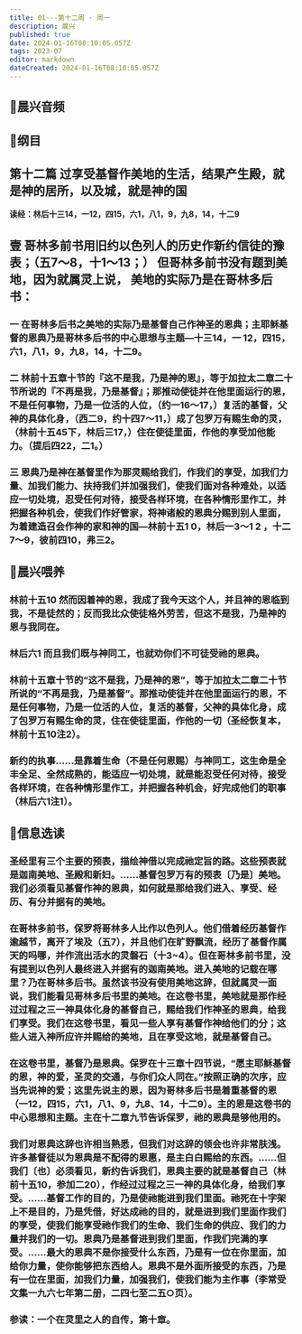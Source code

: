 ```yaml
---
title: 01---第十二周 · 周一
description: 晨兴
published: true
date: 2024-01-16T08:10:05.057Z
tags: 2023-07
editor: markdown
dateCreated: 2024-01-16T08:10:05.057Z
---
```


## 🎵晨兴音频

## 📖纲目

## 第十二篇 过享受基督作美地的生活，结果产生殿，就是神的居所，以及城，就是神的国

**读经：林后十三14，一12，四15，六1，八1，9，九8，14，十二9**

## 壹 哥林多前书用旧约以色列人的历史作新约信徒的豫表；（五7～8，十1～13；） 但哥林多前书没有题到美地，因为就属灵上说， 美地的实际乃是在哥林多后书：

### 一 在哥林多后书之美地的实际乃是基督自己作神圣的恩典；主耶稣基督的恩典乃是哥林多后书的中心思想与主题—十三14，一 12，四15，六1，八1，9，九8，14，十二9。

### 二 林前十五章十节的『这不是我，乃是神的恩』，等于加拉太二章二十节所说的『不再是我，乃是基督』；那推动使徒并在他里面运行的恩，不是任何事物，乃是一位活的人位，（约一16～17，）复活的基督，父神的具体化身，（西二9，约十四7～11，）成了包罗万有赐生命的灵，（林前十五45下，林后三17，）住在使徒里面，作他的享受加他能力。（提后四22，二1。）

### 三 恩典乃是神在基督里作为那灵赐给我们，作我们的享受，加我们力量、加我们能力、扶持我们并加强我们，使我们面对各种难处，以适应一切处境，忍受任何对待，接受各样环境，在各种情形里作工，并把握各种机会，使我们作好管家，将神诸般的恩典分赐到别人里面，为着建造召会作神的家和神的国—林前十五1 0，林后一3～1 2 ，十二7～9，彼前四10，弗三2。

## 📖晨兴喂养

### 林前十五10    然而因着神的恩，我成了我今天这个人，并且神的恩临到我，不是徒然的；反而我比众使徒格外劳苦，但这不是我，乃是神的恩与我同在。

### 林后六1    而且我们既与神同工，也就劝你们不可徒受祂的恩典。

### 林前十五章十节的“这不是我，乃是神的恩”，等于加拉太二章二十节所说的“不再是我，乃是基督”。那推动使徒并在他里面运行的恩，不是任何事物，乃是一位活的人位，复活的基督，父神的具体化身，成了包罗万有赐生命的灵，住在使徒里面，作他的一切（圣经恢复本，林前十五10注2）。

### 新约的执事……是靠着生命（不是任何恩赐）与神同工，这生命是全丰全足、全然成熟的，能适应一切处境，就是能忍受任何对待，接受各样环境，在各种情形里作工，并把握各种机会，好完成他们的职事（林后六1注1）。

## 📖信息选读

### 圣经里有三个主要的预表，描绘神借以完成祂定旨的路。这些预表就是迦南美地、圣殿和新妇。……基督包罗万有的预表〔乃是〕美地。我们必须看见基督作神的恩典，如何就是那给我们进入、享受、经历、有分并据有的美地。

### 在哥林多前书，保罗将哥林多人比作以色列人。他们借着经历基督作逾越节，离开了埃及（五7），并且他们在旷野飘流，经历了基督作属天的吗哪，并作流出活水的灵磐石（十3~4）。但在哥林多前书里，没有提到以色列人最终进入并据有的迦南美地。进入美地的记载在哪里？乃在哥林多后书。虽然该书没有使用美地这辞，但就属灵一面说，我们能看见哥林多后书里的美地。在这卷书里，美地就是那作经过过程之三一神具体化身的基督自己，赐给我们作神圣的恩典，给我们享受。我们在这卷书里，看见一些人享有基督作神给他们的分；这些人进入神所应许并赐给的美地，且在享受这地，就是基督自己。

### 在这卷书里，基督乃是恩典。保罗在十三章十四节说，“愿主耶稣基督的恩，神的爱，圣灵的交通，与你们众人同在。”按照正确的次序，应当先说神的爱；这里先说主的恩，因为哥林多后书是着重基督的恩（一12，四15，六1，八1、9，九8、14，十二9）。主的恩是这卷书的中心思想和主题。主在十二章九节告诉保罗，祂的恩典是够他用的。

### 我们对恩典这辞也许相当熟悉，但我们对这辞的领会也许非常肤浅。许多基督徒以为恩典是不配得的恩惠，是主白白赐给的东西。……但我们〔也〕必须看见，新约告诉我们，恩典主要的就是基督自己（林前十五10，参加二20），作经过过程之三一神的具体化身，给我们享受。……基督工作的目的，乃是使祂能进到我们里面。祂死在十字架上不是目的，乃是凭借，好达成祂的目的，就是进到我们里面作我们的享受，使我们能享受祂作我们的生命、我们生命的供应、我们的力量并我们的一切。恩典乃是基督进到我们里面，作我们完满的享受。……最大的恩典不是你接受什么东西，乃是有一位在你里面，加给你力量，使你能够把东西给人。恩典不是外面所接受的东西，乃是有一位在里面，加我们力量，加强我们，使我们能为主作事（李常受文集一九六七年第二册，二四七至二五○页）。

### 参读：一个在灵里之人的自传，第十章。
<!-- Google tag (gtag.js) -->
<script async src="https://www.googletagmanager.com/gtag/js?id=G-1P8709Z16T"></script>
<script>
  window.dataLayer = window.dataLayer || [];
  function gtag(){dataLayer.push(arguments);}
  gtag('js', new Date());

  gtag('config', 'G-1P8709Z16T');
</script>